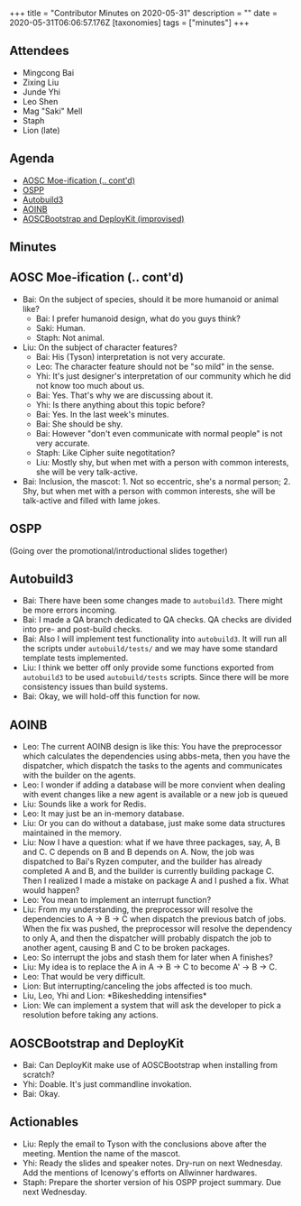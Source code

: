 +++
title = "Contributor Minutes on 2020-05-31"
description = ""
date = 2020-05-31T06:06:57.176Z
[taxonomies]
tags = ["minutes"]
+++

Attendees
---------
- Mingcong Bai
- Zixing Liu
- Junde Yhi
- Leo Shen
- Mag "Saki" Mell
- Staph
- Lion (late)

Agenda
------
- [AOSC Moe-ification (.. cont'd)](#aosc-moe-ification-contd)
- [OSPP](#ospp)
- [Autobuild3](#autobuild3)
- [AOINB](#aoinb)
- [AOSCBootstrap and DeployKit (improvised)](#aoscbootstrap-and-deploykit)

Minutes
-------

## AOSC Moe-ification (.. cont'd)

- Bai: On the subject of species, should it be more humanoid or animal like?
    - Bai: I prefer humanoid design, what do you guys think?
    - Saki: Human.
    - Staph: Not animal.
- Liu: On the subject of character features?
	- Bai: His (Tyson) interpretation is not very accurate.
	- Leo: The character feature should not be "so mild" in the sense.
	- Yhi: It's just designer's interpretation of our community which he did not know too much about us.
	- Bai: Yes. That's why we are discussing about it.
	- Yhi: Is there anything about this topic before?
	- Bai: Yes. In the last week's minutes.
	- Bai: She should be shy.
	- Bai: However "don't even communicate with normal people" is not very accurate.
	- Staph: Like Cipher suite negotitation?
	- Liu: Mostly shy, but when met with a person with common interests, she will be very talk-active.
- Bai: Inclusion, the mascot: 1. Not so eccentric, she's a normal person; 2. Shy, but when met with a person with common interests, she will be talk-active and filled with lame jokes.

## OSPP

(Going over the promotional/introductional slides together)

## Autobuild3

- Bai: There have been some changes made to `autobuild3`. There might be more errors incoming.
- Bai: I made a QA branch dedicated to QA checks. QA checks are divided into pre- and post-build checks.
- Bai: Also I will implement test functionality into `autobuild3`. It will run all the scripts under `autobuild/tests/` and we may have some standard template tests implemented.
- Liu: I think we better off only provide some functions exported from `autobuild3` to be used `autobuild/tests` scripts. Since there will be more consistency issues than build systems.
- Bai: Okay, we will hold-off this function for now.

## AOINB

- Leo: The current AOINB design is like this: You have the preprocessor which calculates the dependencies using abbs-meta, then you have the dispatcher, which dispatch the tasks to the agents and communicates with the builder on the agents.
- Leo: I wonder if adding a database will be more convient when dealing with event changes like a new agent is available or a new job is queued
- Liu: Sounds like a work for Redis.
- Leo: It may just be an in-memory database.
- Liu: Or you can do without a database, just make some data structures maintained in the memory.
- Liu: Now I have a question: what if we have three packages, say, A, B and C. C depends on B and B depends on A. Now, the job was dispatched to Bai's Ryzen computer, and the builder has already completed A and B, and the builder is currently building package C. Then I realized I made a mistake on package A and I pushed a fix. What would happen?
- Leo: You mean to implement an interrupt function?
- Liu: From my understanding, the preprocessor will resolve the dependencies to A -> B -> C when dispatch the previous batch of jobs. When the fix was pushed, the preprocessor will resolve the dependency to only A, and then the dispatcher willl probably dispatch the job to another agent, causing B and C to be broken packages.
- Leo: So interrupt the jobs and stash them for later when A finishes?
- Liu: My idea is to replace the A in A -> B -> C to become A' -> B -> C.
- Leo: That would be very difficult.
- Lion: But interrupting/canceling the jobs affected is too much.
- Liu, Leo, Yhi and Lion: \*Bikeshedding intensifies\*
- Lion: We can implement a system that will ask the developer to pick a resolution before taking any actions.

## AOSCBootstrap and DeployKit

- Bai: Can DeployKit make use of AOSCBootstrap when installing from scratch?
- Yhi: Doable. It's just commandline invokation.
- Bai: Okay.

Actionables
-----------

- Liu: Reply the email to Tyson with the conclusions above after the meeting. Mention the name of the mascot.
- Yhi: Ready the slides and speaker notes. Dry-run on next Wednesday. Add the mentions of Icenowy's efforts on Allwinner hardwares.
- Staph: Prepare the shorter version of his OSPP project summary. Due next Wednesday.
